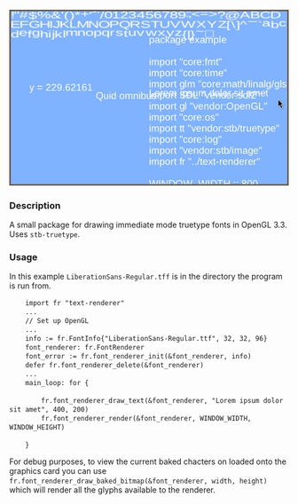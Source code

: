 ![Example program](example.png)

### Description
A small package for drawing immediate mode truetype fonts in OpenGL 3.3. Uses `stb-truetype`.

### Usage
In this example `LiberationSans-Regular.tff` is in the directory the program is run from.

``` odin
    import fr "text-renderer"
    ... 
    // Set up OpenGL
    ...
	info := fr.FontInfo{"LiberationSans-Regular.ttf", 32, 32, 96}
	font_renderer: fr.FontRenderer 
	font_error := fr.font_renderer_init(&font_renderer, info)
	defer fr.font_renderer_delete(&font_renderer)
    ...
    main_loop: for {

		fr.font_renderer_draw_text(&font_renderer, "Lorem ipsum dolor sit amet", 400, 200)
		fr.font_renderer_render(&font_renderer, WINDOW_WIDTH, WINDOW_HEIGHT)

    }
```

For debug purposes, to view the current baked chacters on loaded onto the graphics card you can use `fr.font_renderer_draw_baked_bitmap(&font_renderer, width, height)` which will render all the glyphs available to the renderer.

